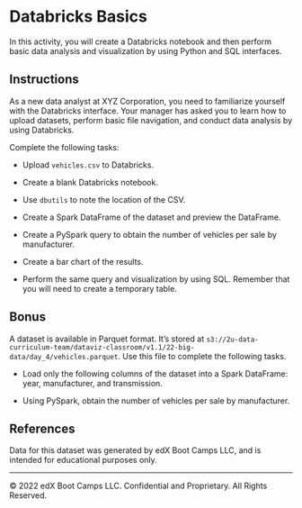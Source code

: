 # Databricks Basics

In this activity, you will create a Databricks notebook and then perform basic data analysis and visualization by using Python and SQL interfaces.


## Instructions

As a new data analyst at XYZ Corporation, you need to familiarize yourself with the Databricks interface. Your manager has asked you to learn how to upload datasets, perform basic file navigation, and conduct data analysis by using Databricks.

Complete the following tasks:

* Upload `vehicles.csv` to Databricks.

* Create a blank Databricks notebook.

* Use `dbutils` to note the location of the CSV.

* Create a Spark DataFrame of the dataset and preview the DataFrame.

* Create a PySpark query to obtain the number of vehicles per sale by manufacturer.

* Create a bar chart of the results.

* Perform the same query and visualization by using SQL. Remember that you will need to create a temporary table.

## Bonus

A dataset is available in Parquet format. It’s stored at `s3://2u-data-curriculum-team/dataviz-classroom/v1.1/22-big-data/day_4/vehicles.parquet`. Use this file to complete the following tasks.

* Load only the following columns of the dataset into a Spark DataFrame: year, manufacturer, and transmission.

* Using PySpark, obtain the number of vehicles per sale by manufacturer.

## References

Data for this dataset was generated by edX Boot Camps LLC, and is intended for educational purposes only.

---

© 2022 edX Boot Camps LLC. Confidential and Proprietary. All Rights Reserved.

